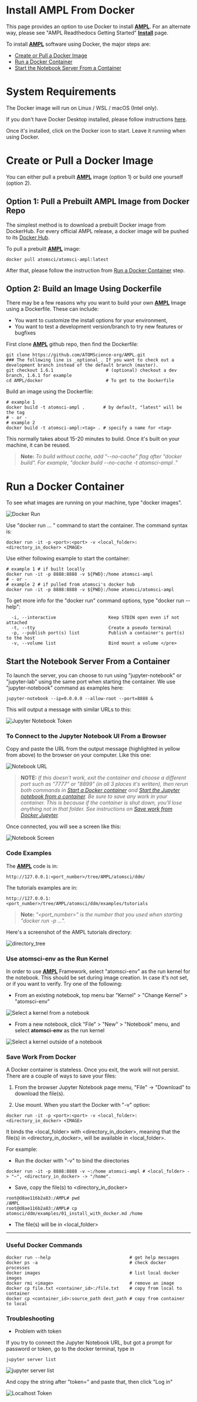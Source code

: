 # Install AMPL From Docker

This page provides an option to use Docker to install **[AMPL](https://github.com/ATOMScience-org/AMPL)**. For an alternate way, please see "AMPL Readthedocs Getting Started" **[Install](https://ampl.readthedocs.io/en/latest/getting_started/install.html)** page.

To install **[AMPL](https://github.com/ATOMScience-org/AMPL)** software using Docker, the major steps are:

* [Create or Pull a Docker Image](#create-or-pull-a-docker-image)
* [Run a Docker Container](#run-a-docker-container)
* [Start the Notebook Server From a Container](#start-the-notebook-server-from-a-container)

# System Requirements
The Docker image will run on Linux / WSL / macOS (Intel only).

If you don't have Docker Desktop installed, please follow instructions [here]( https://www.docker.com/get-started).

Once it's installed, click on the Docker icon to start. Leave it running when using Docker.

# Create or Pull a Docker Image

You can either pull a prebuilt **[AMPL](https://github.com/ATOMScience-org/AMPL)** image (option 1) or build one yourself (option 2).

## Option 1: Pull a Prebuilt AMPL Image from Docker Repo

The simplest method is to download a prebuilt Docker image from DockerHub. For every official AMPL release, a docker image will be pushed to its [Docker Hub](https://hub.docker.com/r/atomsci/atomsci-ampl). 

To pull a prebuilt **[AMPL](https://github.com/ATOMScience-org/AMPL)** image:

```
docker pull atomsci/atomsci-ampl:latest
```

After that, please follow the instruction from [Run a Docker Container](#run-a-docker-container) step.

## Option 2: Build an Image Using **Dockerfile**

There may be a few reasons why you want to build your own **[AMPL](https://github.com/ATOMScience-org/AMPL)** Image using a Dockerfile.  These can include:

  * You want to customize the install options for your environment,
  * You want to test a development version/branch to try new features or bugfixes

First clone **[AMPL](https://github.com/ATOMScience-org/AMPL)**  github repo, then find the Dockerfile:

```
git clone https://github.com/ATOMScience-org/AMPL.git  
### The following line is _optional_. If you want to check out a development branch instead of the default branch (master).
git checkout 1.6.1                    # (optional) checkout a dev branch, 1.6.1 for example
cd AMPL/docker                        # To get to the Dockerfile
```

Build an image using the Dockerfile:

```
# example 1
docker build -t atomsci-ampl .       # by default, "latest" will be the tag
# - or - 
# example 2
docker build -t atomsci-ampl:<tag> . # specify a name for <tag>
```

This normally takes about 15-20 minutes to build. Once it's built on your machine, it can be reused.

> **Note:** *To build without cache, add "--no-cache" flag after "docker build". For example, "docker build --no-cache -t atomsci-ampl ."*

# Run a Docker Container

To see what images are running on your machine, type "docker images". 

![Docker Run](../../docs/source/_static/img/01_install_with_docker_files/docker_run.png)

Use "docker run ... <IMAGE>" command to start the container. The command syntax is:

```
docker run -it -p <port>:<port> -v <local_folder>:<directory_in_docker> <IMAGE>
```

Use either following example to start the container:

```
# example 1 # if built locally
docker run -it -p 8888:8888 -v ${PWD}:/home atomsci-ampl
# - or -
# example 2 # if pulled from atomsci's docker hub
docker run -it -p 8888:8888 -v ${PWD}:/home atomsci/atomsci-ampl
```

To get more info for the "docker run" command options, type "docker run --help": 
 
```
  -i, --interactive                    Keep STDIN open even if not attached
  -t, --tty                            Create a pseudo terminal
  -p, --publish port(s) list           Publish a container's port(s) to the host
  -v, --volume list                    Bind mount a volume </pre>
```

## Start the Notebook Server From a Container

To launch the server, you can choose to run using "jupyter-notebook" or "jupyter-lab" using the same port when starting the container. We use "jupyter-notebook" command as examples here:

```
jupyter-notebook --ip=0.0.0.0 --allow-root --port=8888 &
```
This will output a message with similar URLs to this:

![Jupyter Notebook Token](../../docs/source/_static/img/01_install_with_docker_files/jupyter_token.png)

### To Connect to the Jupyter Notebook UI From a Browser

Copy and paste the URL from the output message (highlighted in yellow from above) to the browser on your computer. Like this one:

![Notebook URL](../../docs/source/_static/img/01_install_with_docker_files/browser_url.png)

> **NOTE:**
> *If this doesn't work, exit the container and choose a different port
> such as "7777" or "8899" (in all 3 places it's 
> written), then rerun both commands in 
> [Start a Docker container](#start-a-container-from-the-ampl-image) and 
> [Start the Jupyter notebook from a container](#start-the-Jupyter-notebook-from-a-container). 
> Be sure to save any work in your container. This is because if the container 
> is shut down, you'll lose anything not in that folder. See instructions on [Save work from Docker Jupyter](#save-work-from-docker-jupyter).*  

Once connected, you will see a screen like this:

![Notebook Screen](../../docs/source/_static/img/01_install_with_docker_files/docker_container_nb.png)

### Code Examples

The **[AMPL](https://github.com/ATOMScience-org/AMPL)** code is in:

```
http://127.0.0.1:<port_number>/tree/AMPL/atomsci/ddm/
```

The tutorials examples are in:
```
http://127.0.0.1:<port_number>/tree/AMPL/atomsci/ddm/examples/tutorials
```

> **Note:** *"<port_number>" is the number that you used when starting "docker run -p ...".*

Here's a screenshot of the AMPL tutorials directory:

![directory_tree](../../docs/source/_static/img/01_install_with_docker_files/tutorial_tree.png)

### Use **atomsci-env** as the Run Kernel

In order to use **[AMPL](https://github.com/ATOMScience-org/AMPL)** Framework, select "atomsci-env" as the run kernel for the notebook. This should be set during image creation. In case it's not set, or if you want to verify. Try one of the following:

* From an existing notebook, top menu bar "Kernel" > "Change Kernel" > "atomsci-env"

![Select a kernel from a notebook](../../docs/source/_static/img/01_install_with_docker_files/docker-kernel-inside-nb.png)

* From a new notebook, click "File" > "New" > "Notebook" menu, and select **atomsci-env** as the run kernel

![Select a kernel outside of a notebook](../../docs/source/_static/img/01_install_with_docker_files/docker-kernel-outside-nb.png)

### Save Work From Docker

A Docker container is stateless. Once you exit, the work will not persist. There are a couple of ways to save your files:

1) From the browser Jupyter Notebook page menu, "File" -> "Download" to download the file(s).

2) Use mount. When you start the Docker with "-v" option:

```
docker run -it -p <port>:<port> -v <local_folder>:<directory_in_docker> <IMAGE>
```

It binds the <local_folder> with <directory_in_docker>, meaning that the file(s) in <directory_in_docker>, will be available in <local_folder>.

For example:

* Run the docker with "-v" to bind the directories

```
docker run -it -p 8888:8888 -v ~:/home atomsci-ampl # <local_folder> -> "~", <directory_in_docker> -> "/home".
```

* Save, copy the file(s) to <directory_in_docker>

```
root@d8ae116b2a83:/AMPL# pwd
/AMPL
root@d8ae116b2a83:/AMPL# cp atomsci/ddm/examples/01_install_with_docker.md /home
```

* The file(s) will be in <local_folder>

---

### Useful Docker Commands

```
docker run --help                              # get help messages
docker ps -a                                   # check docker processes
docker images                                  # list local docker images
docker rmi <image>                             # remove an image
docker cp file.txt <container_id>:/file.txt    # copy from local to container
docker cp <container_id>:source_path dest_path # copy from container to local
```

### Troubleshooting

* Problem with token

If you try to connect the Jupyter Notebook URL, but got a prompt for password or token, go to the docker terminal, type in

```
jupyter server list
```

![jupyter server list](../../docs/source/_static/img/01_install_with_docker_files/jupyter_server_list.png)

And copy the string after "token=" and  paste that, then click "Log in"

![Localhost Token](../../docs/source/_static/img/01_install_with_docker_files/localhost_token.png)
